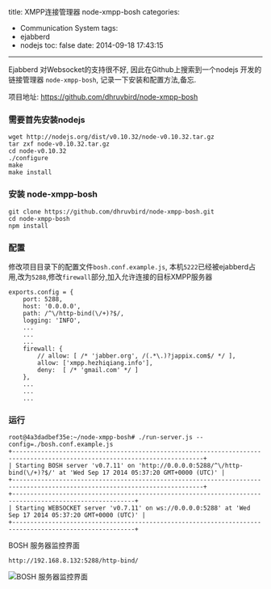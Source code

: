 title: XMPP连接管理器 node-xmpp-bosh
categories:
  - Communication System
tags:
  - ejabberd
  - nodejs
toc: false
date: 2014-09-18 17:43:15
---

Ejabberd 对Websocket的支持很不好, 因此在Github上搜索到一个nodejs 开发的链接管理器 `node-xmpp-bosh`, 记录一下安装和配置方法,备忘.

项目地址: https://github.com/dhruvbird/node-xmpp-bosh

<!-- more -->

### 需要首先安装nodejs

```
wget http://nodejs.org/dist/v0.10.32/node-v0.10.32.tar.gz
tar zxf node-v0.10.32.tar.gz
cd node-v0.10.32
./configure
make
make install
```

### 安装 node-xmpp-bosh

```
git clone https://github.com/dhruvbird/node-xmpp-bosh.git
cd node-xmpp-bosh
npm install
```

### 配置

修改项目目录下的配置文件`bosh.conf.example.js`, 本机`5222`已经被ejabberd占用,改为`5288`,修改`firewall`部分,加入允许连接的目标XMPP服务器

```
exports.config = {
    port: 5288,
    host: '0.0.0.0',
    path: /^\/http-bind(\/+)?$/,
    logging: 'INFO',
    ...
    ...
    ...
    firewall: {
        // allow: [ /* 'jabber.org', /(.*\.)?jappix.com$/ */ ],
        allow: ['xmpp.hezhiqiang.info'],
        deny:  [ /* 'gmail.com' */ ]
    },
    ...
    ...
    ...
```

### 运行

```
root@4a3dadbef35e:~/node-xmpp-bosh# ./run-server.js --config=./bosh.conf.example.js
+---------------------------------------------------------------------------------------------------------------------------+
| Starting BOSH server 'v0.7.11' on 'http://0.0.0.0:5288/^\/http-bind(\/+)?$/' at 'Wed Sep 17 2014 05:37:20 GMT+0000 (UTC)' |
+---------------------------------------------------------------------------------------------------------------------------+
+--------------------------------------------------------------------------------------------------------+
| Starting WEBSOCKET server 'v0.7.11' on ws://0.0.0.0:5288' at 'Wed Sep 17 2014 05:37:20 GMT+0000 (UTC)' |
+--------------------------------------------------------------------------------------------------------+
```

BOSH 服务器监控界面

```
http://192.168.8.132:5288/http-bind/
```

![BOSH 服务器监控界面][1]

  [1]: /assets/images/90108E4F-DCDF-4D1F-8A7D-25757F1ED2C7.png